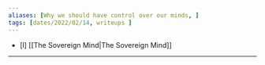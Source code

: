 ```yaml
---
aliases: [Why we should have control over our minds, ]
tags: [dates/2022/02/14, writeups ]
---
```

 - [l] [[The Sovereign Mind|The Sovereign Mind]]
---
 